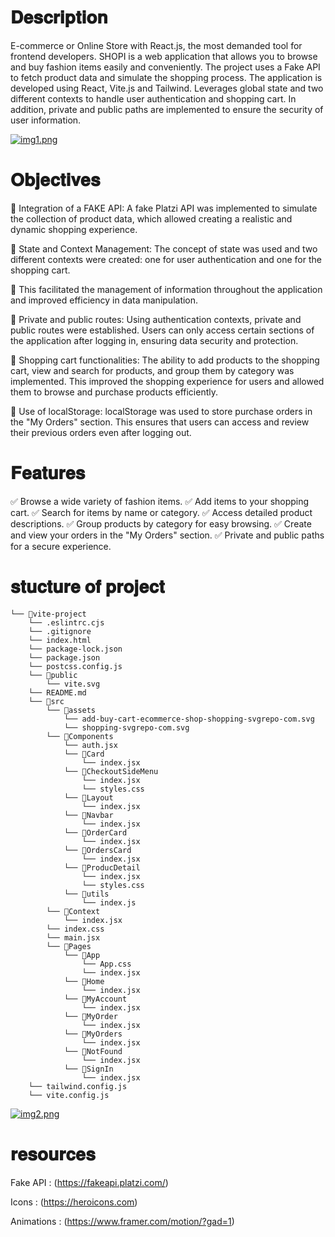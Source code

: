 # 𝐃𝐞𝐬𝐜𝐫𝐢𝐩𝐭𝐢𝐨𝐧

E-commerce or Online Store with React.js, the most demanded tool for frontend developers. SHOPI is a web application that allows you to browse and buy fashion items easily and conveniently. The project uses a Fake API to fetch product data and simulate the shopping process. The application is developed using React, Vite.js and Tailwind. Leverages global state and two different contexts to handle user authentication and shopping cart. In addition, private and public paths are implemented to ensure the security of user information.

[![img1.png](https://i.postimg.cc/Sxt8NQYT/img1.png)](https://postimg.cc/QF1Vf3b1)

# 𝐎𝐛𝐣𝐞𝐜𝐭𝐢𝐯𝐞𝐬

📌 Integration of a FAKE API: A fake Platzi API was implemented to simulate the collection of product data, which allowed creating a realistic and dynamic shopping experience.

📌 State and Context Management: The concept of state was used and two different contexts were created: one for user authentication and one for the shopping cart. 

📌 This facilitated the management of information throughout the application and improved efficiency in data manipulation.

📌 Private and public routes: Using authentication contexts, private and public routes were established. Users can only access certain sections of the application after logging in, ensuring data security and protection.

📌 Shopping cart functionalities: The ability to add products to the shopping cart, view and search for products, and group them by category was implemented. This improved the shopping experience for users and allowed them to browse and purchase products efficiently.

📌 Use of localStorage: localStorage was used to store purchase orders in the "My Orders" section. This ensures that users can access and review their previous orders even after logging out.

# 𝐅𝐞𝐚𝐭𝐮𝐫𝐞𝐬

✅ Browse a wide variety of fashion items.
✅ Add items to your shopping cart.
✅ Search for items by name or category.
✅ Access detailed product descriptions.
✅ Group products by category for easy browsing.
✅ Create and view your orders in the "My Orders" section.
✅ Private and public paths for a secure experience.

# 𝐬𝐭𝐮𝐜𝐭𝐮𝐫𝐞 𝐨𝐟 𝐩𝐫𝐨𝐣𝐞𝐜𝐭

```
└── 📁vite-project
    └── .eslintrc.cjs
    └── .gitignore
    └── index.html
    └── package-lock.json
    └── package.json
    └── postcss.config.js
    └── 📁public
        └── vite.svg
    └── README.md
    └── 📁src
        └── 📁assets
            └── add-buy-cart-ecommerce-shop-shopping-svgrepo-com.svg
            └── shopping-svgrepo-com.svg
        └── 📁Components
            └── auth.jsx
            └── 📁Card
                └── index.jsx
            └── 📁CheckoutSideMenu
                └── index.jsx
                └── styles.css
            └── 📁Layout
                └── index.jsx
            └── 📁Navbar
                └── index.jsx
            └── 📁OrderCard
                └── index.jsx
            └── 📁OrdersCard
                └── index.jsx
            └── 📁ProducDetail
                └── index.jsx
                └── styles.css
            └── 📁utils
                └── index.js
        └── 📁Context
            └── index.jsx
        └── index.css
        └── main.jsx
        └── 📁Pages
            └── 📁App
                └── App.css
                └── index.jsx
            └── 📁Home
                └── index.jsx
            └── 📁MyAccount
                └── index.jsx
            └── 📁MyOrder
                └── index.jsx
            └── 📁MyOrders
                └── index.jsx
            └── 📁NotFound
                └── index.jsx
            └── 📁SignIn
                └── index.jsx
    └── tailwind.config.js
    └── vite.config.js
```
[![img2.png](https://i.postimg.cc/1XPVYfbt/img2.png)](https://postimg.cc/Q94MFx8G)

# 𝐫𝐞𝐬𝐨𝐮𝐫𝐜𝐞𝐬

Fake API : (https://fakeapi.platzi.com/) 

Icons : (https://heroicons.com)

Animations : (https://www.framer.com/motion/?gad=1)



